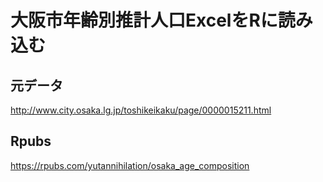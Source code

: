 大阪市年齢別推計人口ExcelをRに読み込む
==============

## 元データ
http://www.city.osaka.lg.jp/toshikeikaku/page/0000015211.html

## Rpubs
https://rpubs.com/yutannihilation/osaka_age_composition
